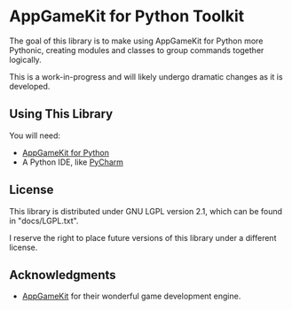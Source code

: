 # AppGameKit for Python Toolkit

The goal of this library is to make using AppGameKit for Python more Pythonic, creating modules and classes to group commands together logically.

This is a work-in-progress and will likely undergo dramatic changes as it is developed.

## Using This Library

You will need:
* [AppGameKit for Python](https://fascimania.itch.io/appgamekit-for-python)
* A Python IDE, like [PyCharm](https://www.jetbrains.com/pycharm/)

## License

This library is distributed under GNU LGPL version 2.1, which can be found in "docs/LGPL.txt".

I reserve the right to place future versions of this library under a different license.

## Acknowledgments

* [AppGameKit](https://www.appgamekit.com/) for their wonderful game development engine.

